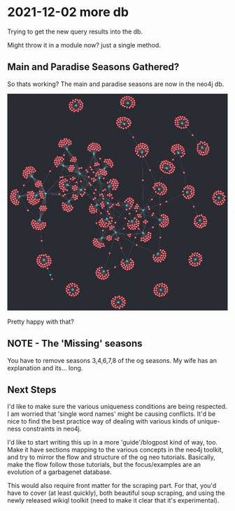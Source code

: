 # 2021-12-02 more db

Trying to get the new query results into the db. 

Might throw it in a module now? just a single method. 

## Main and Paradise Seasons Gathered?
So thats working? The main and paradise seasons are now in the neo4j db. 

![garbagenet v0.1](../imgs/initial_net.png)

Pretty happy with that? 

## NOTE - The 'Missing' seasons
You have to remove seasons 3,4,6,7,8 of the og seasons. My wife has an explanation and its... long.

## Next Steps
I'd like to make sure the various uniqueness conditions are being respected. I am worried that 'single word names' might be causing conflicts. It'd be nice to find the best practice way of dealing with various kinds of unique-ness constraints in neo4j. 

I'd like to start writing this up in a more 'guide'/blogpost kind of way, too. Make it have sections mapping to the various concepts in the neo4j toolkit, and try to mirror the flow and structure of the og neo tutorials. Basically, make the flow follow those tutorials, but the focus/examples are an evolution of a garbagenet database. 

This would also require front matter for the scraping part. For that, you'd have to cover (at least quickly), both beautiful soup scraping, and using the newly released wikiql toolkit (need to make it clear that it's experimental).
